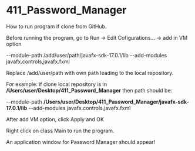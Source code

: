 # 411_Password_Manager 

How to run program if clone from GitHub.


Before running the program, go to Run -> Edit Cofigurations... -> add in VM option

 --module-path /add/user/path/javafx-sdk-17.0.1/lib --add-modules javafx.controls,javafx.fxml

Replace /add/user/path with own path leading to the local repository. 

For example: if clone local repository is in **/Users/user/Desktop/411_Password_Manager** then path should be:

--module-path **/Users/user/Desktop/411_Password_Manager/javafx-sdk-17.0.1/lib** --add-modules javafx.controls,javafx.fxml

After add VM option, click Apply and OK

Right click on class Main to run the program. 

An application window for Password Manager should appear!
